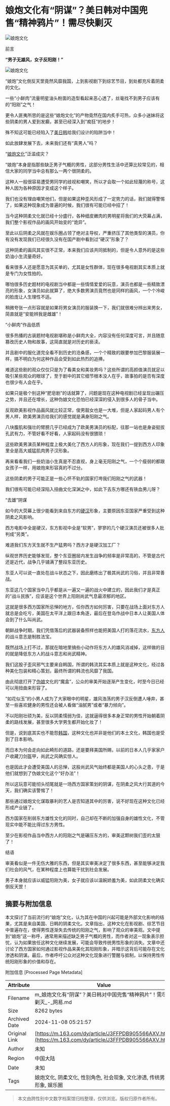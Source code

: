 # 娘炮文化有“阴谋”？美日韩对中国兜售“精神鸦片”！需尽快剿灭

![娘炮文化](https://nimg.ws.126.net/?url=http%3A%2F%2Fdingyue.ws.126.net%2F2024%2F0530%2Fdd2461e2j00seaweu0010d000dw00itm.jpg&thumbnail=750x2147483647&quality=75&type=jpg)

前言

**“男子无雄风，女子反阳刚！”**

![娘炮文化](https://nimg.ws.126.net/?url=http%3A%2F%2Fdingyue.ws.126.net%2F2024%2F0530%2Fdd2461e2j00seaweu0010d000dw00itm.jpg&thumbnail=750x2147483647&quality=75&type=webp)

“娘炮”文化倒反天罡竟然风靡我国，上到影视剧下到综艺节目，到处都充斥着阴柔的文化。

一些“小鲜肉”流量明星油头粉面的造型看起来恶心透了，丝毫找不到男子应该有的“阳刚”之气！

更令人匪夷所思的是这些“娘炮文化”的产物竟然在国内炙手可热，众多小迷妹将这些阴柔的男人爱到发癫，甚至已经深入到“痴狂”的地步！

殊不知这可能已经陷入了[美日韩](https://news.163.com/news/search?keyword=%E7%BE%8E%E6%97%A5%E9%9F%A9)给我们设计的陷阱当中！

如此放肆发展下去，未来我们还有“真男人”吗？

“[娘炮文化](https://news.163.com/news/search?keyword=%E5%A8%98%E7%82%AE%E6%96%87%E5%8C%96)”泛滥成灾？

“娘炮”本身是指那些缺乏男子气概的男性，这部分男性生活中还算比较常见的，相信大家的同学当中总有那么一两个很阴柔的。

这种人一般很容易遭受男同学的歧视和嘲笑，所以才会取一个如此轻蔑的称号，这种人因为各种原因才变成这个样子。

我们也没有理由嘲笑他们，但是如果这种歪风形成了一定势力的话，我们就得警惕了，如果这种现象成为普遍的时候，我们很有可能已经中招了！

当今这种阴柔文化就已经十分盛行，各种细皮嫩肉的男明星将我们的大荧幕占满，我们整个影视作品的画风开始变的“诡异”。

至此以后阴柔之风就在娱乐圈占领了绝对主导权，严重挤压了其他类型的演员，你有没有发现我们已经很久没有在国产剧中看到过“硬汉”形象了？

这种阴柔的画风其实很不正常，本来我们应该共同抵制的，但是令人意外的是这些奶油小生流量奇好。

看来很多人还是愿意为其买单的，尤其是女性群体，现在很多电视剧其实本质上就是专门为女性拍的。

哪怕很多历史题材的电视剧当中都是一些情情爱爱的玩意，演员也都是一些精致漂亮的形象，女演员如此就算了，绝大多数男演员竟然也是同样的画风，一个个冷峻的脸庞让人生理性不适。

稍微夸张一点形容就是如果将男女演员的服装换一下，我们就很难分辨出来男女，简直就是“安能辨我是雌雄”！

“小鲜肉”作品低质

很多热播的古装题材电视剧堪称是小鲜肉大全，内容没有任何深度可言，并且随意篡改历史人物和故事，这简直就是对历史的亵渎。

并且剧中的服化道完全看不到历史的沧桑感，一个个精致的跟要参加巴黎服装展一样，搞不明白为何这种作品会受到如此热烈的追捧。

难道这些剧的观众仅仅只是为了看美女和美妆男吗？这些所谓的高颜值演员就足以吸引某些观众的眼球了，至于剧中的其它细节根本没人在乎，故事拍的是否有深度也很少有人会在乎。

如果只是极个别这种“肥皂剧”的话就算了，问题是现在这种电视剧已经呈现出碾压之势，并且还在增长，这种伪娘文化恐怕已经深深的侵入到很多人的骨子当中。

反观欧美影视作品画风就比较正常，俊男靓女也是一大堆，但是人家起码男人有个男人样，欧美男演员给我们的感觉就是满身阳刚之气。

八块腹肌和强壮的臂膀几乎已经成为了欧美男演员的标配，往那一站也是身姿挺拔孔武有力，不管好看不好看，人家起码没有很猥琐！

这些欧美男演员某种程度上极大美化了西方人的形象，现在我们一提到西方人印象里全是高大威猛肌肉男子汉形象。

再来看看我们一些奶油小生真是不忍直视，身上毫无阳刚之气，一个个瘦弱的都跟女孩子一样，用娘炮来形容真的不过分。

这些阴柔的男子可能正是一些心怀不轨的国家打垮我们阳刚之气的武器！

我们很有可能已经深陷入扭曲文化深渊之中，如此下去东方哪还有铁血男儿呀？

“去雄”阴谋

如今的大荧幕上很少能看到来自东方的[硬汉](https://news.163.com/news/search?keyword=%E7%A1%AC%E6%B1%89)形象，主要原因东亚国家严重受到这种阴柔之风影响。

西方电影中全是硬汉，东方影视中全是“软男”，寥寥的几个硬汉演员还被很多人批判成“另类”。

难道我们东方天生就不生产猛男吗？西方才是硬汉加工厂？

纵观世界历史能够发现，整个东亚圈层内发生战争的频率是非常高的，不管是古代还是近代，战争几乎铺满了整段东亚历史。

东亚人可以说一直处在战斗状态之下，因此磨练出了极其尚武的习俗，并且非常善战。

东亚这几个国家当中几乎都是从一遍又一遍的战火中建立的，因此我们才是真正的“战斗民族”，应该是这个世界上阳刚尚武气息最浓郁的地区。

这就是很多西方国家所忌惮的地方，任你西方如何厉害，只要在战场上面对东方人就总是会吃亏，美国在太平洋上跟日本角逐，最后在登岛作战中日本人让美国人体会到了什么叫尚武。

朝鲜战争时期，我们凭借落后的武器装备照样也能把美国人打的落花流水，[东方人](https://news.163.com/news/search?keyword=%E4%B8%9C%E6%96%B9%E4%BA%BA)的战斗意志是制胜法宝。

既然战场上打不过，那就在暗地里搞些小动作将东方人的雄风消减掉，这样做的目的就是降低东方人的战斗意志和尚武精神。

我们这股子歪风邪气主要来自韩国，所谓的韩流其实本质上就是这种文化，经过各种美化包装和精心策划，最终所谓的韩流也风靡了我国。

由此彻底打开了[伪娘](https://news.163.com/news/search?keyword=%E4%BC%AA%E5%A8%98)文化的“魔盒”，公众的审美开始逐渐产生变化，时至今日已经可以用扭曲来形容了。

“如花似玉”的小男人成为了大家眼中的明星，雄风浩荡的男子汉反倒遭人唾弃，甚至一些喜欢健身的男性还会被人看做“油腻男”或者“暴力倾向”。

不以阳刚壮硕为美，反以阴柔懦弱为佳，这就逼得很多本身正常的男性开始朝着阴柔的路线发展，甚至很多大学男生都开始化妆了！

但是，说到底其实也不能怨[韩国](https://news.163.com/news/search?keyword=%E9%9F%A9%E5%9B%BD)，这种文化也并非是他们的本土文化，韩国也是受到了日本影响。

而日本为何会走向如此畸形的道路，还是要拜美国所赐，以前的日本人几乎家家户户收藏刀剑盔甲，尚武之风确实惊人。

也是因此才会遭受美国人的忌惮，这股尚武风气始终都是美国人的心头之患，于是他们就想到了伪娘文化这个“好办法”！

所以这玩意可能彻头彻尾就是一场西方国家策划的阴谋，在阴柔之风大行其道的今天，我们确实该警惕了！

那些通过娘炮文化谋取暴利的艺人是否知道其中的厉害，说不好现在这种文化已经形成产业链了。

西方国家在削弱东方雄性文化的同时，自己却在不断的加强自身的雄性文化，不管现实中能不能比得过东方男性。

至少在影视作品当中西方人的阳刚之气是碾压东方的，审美这颗树我们歪的太狠了！

结语

审美看似是一件无伤大雅的东西，但是其实审美决定了很多东西，甚至能够决定我们社会的风气，在某种程度上也算能干扰到社会发展。

男子本身就应该以威猛阳刚为美，女子就应该以温婉娇羞为美，如此阴柔文化确实倒反天罡！

## 摘要与附加信息

<!-- tcd_abstract -->
本文探讨了当前流行的“娘炮”文化，认为其在中国的兴起可能是外部文化影响的结果，尤其是来自美国、日韩的阴柔文化。文章指出，这种文化在影视剧、综艺节目中普遍存在，使得男性逐渐失去传统的阳刚之气，影响了观众的审美观。文中提到“娘炮”这一称呼，通常用来描述缺乏男子气概的男性，而作者对这一现象表示担忧，认为如果放任这种文化继续发展，可能会导致传统男性形象的消失。文章中还讨论了西方国家如何通过影视作品来美化其阳刚形象，并暗示这背后可能存在文化渗透和阴谋。最后，作者呼吁公众对这种文化现象进行警醒与抵制，以保持男性传统阳刚形象的价值和存在。
<!-- tcd_abstract_end -->

附加信息 [Processed Page Metadata]

| Attribute       | Value                                  |
|-----------------|----------------------------------------|
| Filename        | m_娘炮文化有“阴谋”？美日韩对中国兜售“精神鸦片”！需尽快剿灭_-_网易.md                             |
| Size            | 8262 bytes                           |
| Archived Date   | 2024-11-08 05:21:57                             |
| Original Link   | [https://m.163.com/dy/article/J3FFPDB905566AXV.html](https://m.163.com/dy/article/J3FFPDB905566AXV.html)                       |
| Author          | 未知                               |
| Region          | 中国大陆                               |
| Date            | 未知                                 |
| Tags            | 娘炮文化, 阴柔文化, 性别角色, 社会现象, 文化渗透, 传统男性形象, 娱乐圈                                 |
>
> 本文由跨性别中文数字档案馆归档整理，仅供浏览。版权归原作者所有。
>